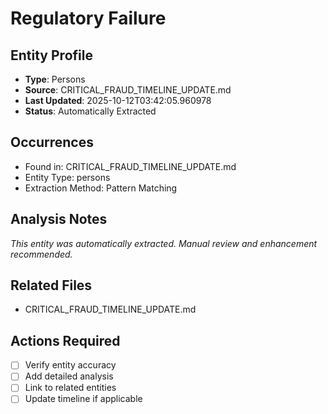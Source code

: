# Regulatory Failure

## Entity Profile
- **Type**: Persons
- **Source**: CRITICAL_FRAUD_TIMELINE_UPDATE.md
- **Last Updated**: 2025-10-12T03:42:05.960978
- **Status**: Automatically Extracted

## Occurrences
- Found in: CRITICAL_FRAUD_TIMELINE_UPDATE.md
- Entity Type: persons
- Extraction Method: Pattern Matching

## Analysis Notes
*This entity was automatically extracted. Manual review and enhancement recommended.*

## Related Files
- CRITICAL_FRAUD_TIMELINE_UPDATE.md

## Actions Required
- [ ] Verify entity accuracy
- [ ] Add detailed analysis
- [ ] Link to related entities
- [ ] Update timeline if applicable

